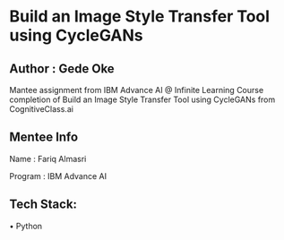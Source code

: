 # Build an Image Style Transfer Tool using CycleGANs



## Author : Gede Oke

Mantee assignment from IBM Advance AI @ Infinite Learning Course completion of Build an Image Style Transfer Tool using CycleGANs from CognitiveClass.ai

## Mentee Info

Name      : Fariq Almasri

Program   : IBM Advance AI

## Tech Stack:

•	Python
